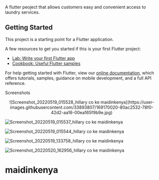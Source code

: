 
A flutter peoject that allows customers easy and convenient access to laundry services.

## Getting Started

This project is a starting point for a Flutter application.

A few resources to get you started if this is your first Flutter project:

- [Lab: Write your first Flutter app](https://flutter.dev/docs/get-started/codelab)
- [Cookbook: Useful Flutter samples](https://flutter.dev/docs/cookbook)

For help getting started with Flutter, view our
[online documentation](https://flutter.dev/docs), which offers tutorials,
samples, guidance on mobile development, and a full API reference.

Screenshots

<div align="center">
![Screenshot_20220519_015528_hillary co ke maidinkenya](https://user-images.githubusercontent.com/33893807/169170020-80ac2532-78f0-42d2-aa16-00ea165f9b9e.jpg)
</div>  


![Screenshot_20220519_015537_hillary co ke maidinkenya](https://user-images.githubusercontent.com/33893807/169170045-19481dbe-2728-40b0-8bac-2cc08174d747.jpg)

![Screenshot_20220519_015544_hillary co ke maidinkenya](https://user-images.githubusercontent.com/33893807/169170064-5ea9939c-71bb-4fcc-86f4-f014b6c3d9d0.jpg)

![Screenshot_20220519_133758_hillary co ke maidinkenya](https://user-images.githubusercontent.com/33893807/169541589-8545d677-d04a-447d-9980-c1eedd67d61d.jpg)

![Screenshot_20220520_162956_hillary co ke maidinkenya](https://user-images.githubusercontent.com/33893807/169541615-a45431ef-ad60-43b8-a376-266b1ce99fce.jpg)
# maidinkenya
